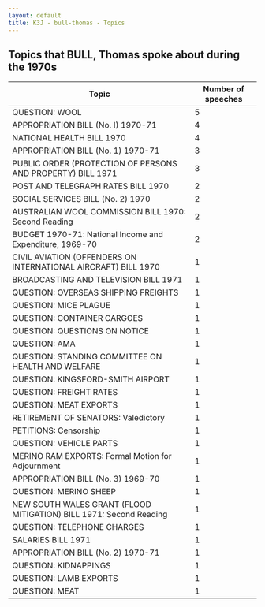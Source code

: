 ```yaml
---
layout: default
title: K3J - bull-thomas - Topics
---
```

## Topics that BULL, Thomas spoke about during the 1970s

| Topic | Number of speeches |
|--------------|----------------|
|QUESTION: WOOL|5|
|APPROPRIATION BILL (No. I) 1970-71|4|
|NATIONAL HEALTH BILL 1970|4|
|APPROPRIATION BILL (No. 1) 1970-71|3|
|PUBLIC ORDER (PROTECTION OF PERSONS AND PROPERTY) BILL 1971|3|
|POST AND TELEGRAPH RATES BILL 1970|2|
|SOCIAL SERVICES BILL (No. 2) 1970|2|
|AUSTRALIAN WOOL COMMISSION BILL 1970: Second Reading|2|
|BUDGET 1970-71: National Income and Expenditure, 1969-70|2|
|CIVIL AVIATION (OFFENDERS ON INTERNATIONAL AIRCRAFT) BILL 1970|1|
|BROADCASTING AND TELEVISION BILL 1971|1|
|QUESTION: OVERSEAS SHIPPING FREIGHTS|1|
|QUESTION: MICE PLAGUE|1|
|QUESTION: CONTAINER CARGOES|1|
|QUESTION: QUESTIONS ON NOTICE|1|
|QUESTION: AMA|1|
|QUESTION: STANDING COMMITTEE ON HEALTH AND WELFARE|1|
|QUESTION: KINGSFORD-SMITH AIRPORT|1|
|QUESTION: FREIGHT RATES|1|
|QUESTION: MEAT EXPORTS|1|
|RETIREMENT OF SENATORS: Valedictory|1|
|PETITIONS: Censorship|1|
|QUESTION: VEHICLE PARTS|1|
|MERINO RAM EXPORTS: Formal Motion for Adjournment|1|
|APPROPRIATION BILL (No. 3) 1969-70|1|
|QUESTION: MERINO SHEEP|1|
|NEW SOUTH WALES GRANT (FLOOD MITIGATION) BILL 1971: Second Reading|1|
|QUESTION: TELEPHONE CHARGES|1|
|SALARIES BILL 1971|1|
|APPROPRIATION BILL (No. 2) 1970-71|1|
|QUESTION: KIDNAPPINGS|1|
|QUESTION: LAMB EXPORTS|1|
|QUESTION: MEAT|1|
